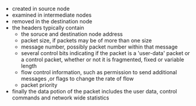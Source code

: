 
- created in source node
- examined in intermediate nodes 
- removed in the destination node 
- the headers typically contain 
	- the soruce and destination node address 
	- packet size, if packets may be of more than one size 
	- message number, possibly packet number within that message 
	- several control bits indicating if the packet is a 'user-data' packet or a control packet, whether or not it is fragmented, fixed or variable length 
	- flow control information, such as permission to send additional messages ,or flags to change the rate of flow 
	- packet priority 
- finally the data potion of the packet includes the user data, control commands and network wide statistics 